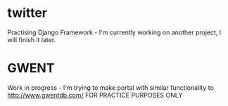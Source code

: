 # twitter
Practising Django Framework - I'm currently working on another project, I will finish it later. 

# GWENT
Work in progress - I'm trying to make portal with similar functionality to http://www.gwentdb.com/
FOR PRACTICE PURPOSES ONLY
